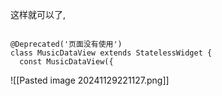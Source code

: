 这样就可以了,

```
  
@Deprecated('页面没有使用')  
class MusicDataView extends StatelessWidget {  
  const MusicDataView({
```
![[Pasted image 20241129221127.png]]
